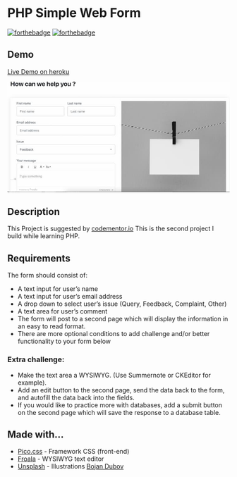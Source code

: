 # PHP Simple Web Form

[![forthebadge](http://forthebadge.com/images/badges/built-with-love.svg)](http://forthebadge.com)
[![forthebadge](https://forthebadge.com/images/badges/0-percent-optimized.svg)](http://forthebadge.com)

## Demo

[Live Demo on heroku](https://php02-webform.herokuapp.com/)

![screenshot](screenshot.jpeg)

## Description

This Project is suggested by [codementor.io](https://www.codementor.io/projects/web/create-a-contact-form-b2n9ltrdy1)
This is the second project I build while learning PHP.

## Requirements

The form should consist of:

-   A text input for user’s name
-   A text input for user’s email address
-   A drop down to select user’s issue (Query, Feedback, Complaint, Other)
-   A text area for user’s comment
-   The form will post to a second page which will display the information in an easy to read format.
-   There are more optional conditions to add challenge and/or better functionality to your form below

### Extra challenge:

-   Make the text area a WYSIWYG. (Use Summernote or CKEditor for example).
-   Add an edit button to the second page, send the data back to the form, and autofill the data back into the fields.
-   If you would like to practice more with databases, add a submit button on the second page which will save the response to a database table.

## Made with...

-   [Pico.css](https://picocss.com/) - Framework CSS (front-end)
-   [Froala](https://froala.com/wysiwyg-editor/) - WYSIWYG text editor
-   [Unsplash](https://unsplash.com/) - Illustrations
        [Bojan Dubov ](https://unsplash.com/@bojandubov?utm_source=unsplash&utm_medium=referral&utm_content=creditCopyText)
  
